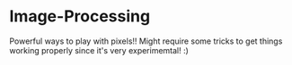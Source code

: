# Image-Processing
Powerful ways to play with pixels!! Might require some tricks to get things working properly since it's very experimemtal! :)
